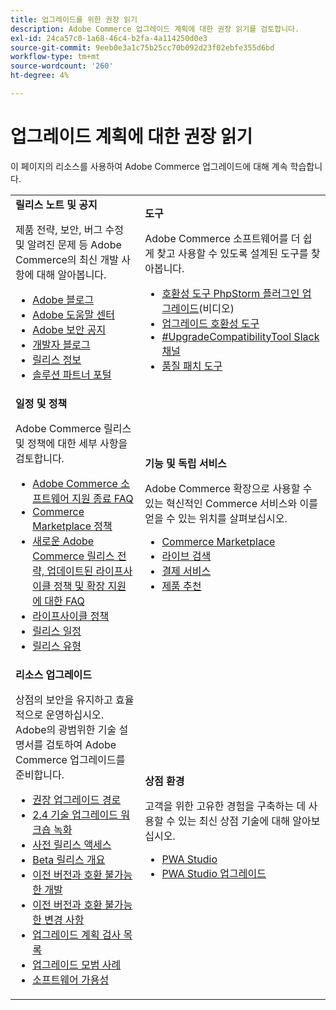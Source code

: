 ```yaml
---
title: 업그레이드를 위한 권장 읽기
description: Adobe Commerce 업그레이드 계획에 대한 권장 읽기를 검토합니다.
exl-id: 24ca57c0-1a68-46c4-b2fa-4a114250d0e3
source-git-commit: 9eeb0e3a1c75b25cc70b092d23f02ebfe355d6bd
workflow-type: tm+mt
source-wordcount: '260'
ht-degree: 4%

---
```


# 업그레이드 계획에 대한 권장 읽기

이 페이지의 리소스를 사용하여 Adobe Commerce 업그레이드에 대해 계속 학습합니다.

<table>
  <tbody>
    <tr>
      <td><strong>릴리스 노트 및 공지</strong>
        <p>제품 전략, 보안, 버그 수정 및 알려진 문제 등 Adobe Commerce의 최신 개발 사항에 대해 알아봅니다.</p>
          <ul>
            <li><a href="https://blog.adobe.com/">Adobe 블로그</a></li>
            <li><a href="https://experienceleague.adobe.com/docs/commerce-knowledge-base/kb/overview.html?lang=ko">Adobe 도움말 센터</a></li>
            <li><a href="https://helpx.adobe.com/kr/security/security-bulletin.html">Adobe 보안 공지</a></li>
            <li><a href="https://community.magento.com/t5/Magento-DevBlog/bg-p/devblog">개발자 블로그</a></li>
            <li><a href="https://experienceleague.adobe.com/docs/commerce-operations/release/notes/overview.html?lang=ko">릴리스 정보</a></li>
            <li><a href="https://solutionpartners.adobe.com/solution-partners.html">솔루션 파트너 포털</a></li>
          </ul>
        </td>
      <td><strong>도구</strong>
        <p>Adobe Commerce 소프트웨어를 더 쉽게 찾고 사용할 수 있도록 설계된 도구를 찾아봅니다.</p>
          <ul>
            <li><a href="https://experienceleague.adobe.com/docs/commerce-learn/tutorials/uct-phpstorm.html?lang=ko">호환성 도구 PhpStorm 플러그인 업그레이드</a>(비디오)</li>
            <li><a href="../upgrade-compatibility-tool/overview.md">업그레이드 호환성 도구</a></li>
            <li><a href="https://magentocommeng.slack.com/archives/C019Y143U9F">#UpgradeCompatibilityTool Slack 채널</a></li>
            <li><a href="../../tools/quality-patches-tool/usage.md">품질 패치 도구</a></li>
          </ul>
      </td>
    </tr>
    <tr>
      <td><strong>일정 및 정책</strong>
        <p>Adobe Commerce 릴리스 및 정책에 대한 세부 사항을 검토합니다.</p>
          <ul>
            <li><a href="https://experienceleague.adobe.com/docs/commerce-knowledge-base/kb/faq/adobe-commerce-eos-policy-faq.html?lang=ko">Adobe Commerce 소프트웨어 지원 종료 FAQ</a></li>
            <li><a href="https://developer.adobe.com/commerce/marketplace/guides/sellers/compatibility/requirements/">Commerce Marketplace 정책</a></li>
            <li><a href="https://experienceleague.adobe.com/docs/commerce-knowledge-base/kb/faq/adobe-commerce-release-strategy-lifecycle-policy.html?lang=ko">새로운 Adobe Commerce 릴리스 전략, 업데이트된 라이프사이클 정책 및 확장 지원에 대한 FAQ</a></li>
            <li><a href="https://www.adobe.com/content/dam/cc/en/legal/terms/enterprise/pdfs/Adobe-Commerce-Software-Lifecycle-Policy.pdf">라이프사이클 정책</a></li>
            <li><a href="../../release/schedule.md">릴리스 일정</a></li>
            <li><a href="../../release/versioning-policy.md">릴리스 유형</a></li>
          </ul>
        </td>
      <td><strong>기능 및 독립 서비스</strong>
        <p>Adobe Commerce 확장으로 사용할 수 있는 혁신적인 Commerce 서비스와 이를 얻을 수 있는 위치를 살펴보십시오.</p>
          <ul>
            <li><a href="https://marketplace.magento.com/">Commerce Marketplace</a></li>
            <li><a href="https://marketplace.magento.com/magento-live-search.html">라이브 검색</a></li>
            <li><a href="https://marketplace.magento.com/magento-payment-services.html">결제 서비스</a></li>
            <li><a href="https://marketplace.magento.com/magento-product-recommendations.html">제품 추천</a></li>
          </ul>
      </td>
    </tr>
    <tr>
      <td><strong>리소스 업그레이드</strong>
        <p>상점의 보안을 유지하고 효율적으로 운영하십시오. Adobe의 광범위한 기술 설명서를 검토하여 Adobe Commerce 업그레이드를 준비합니다.</p>
          <ul>
            <li><a href="recommended-upgrade-paths.md">권장 업그레이드 경로</a></li>
            <li><a href="https://experienceleague.adobe.com/docs/commerce-learn/tutorials/upgrade-workshop.html?lang=ko">2.4 기술 업그레이드 워크숍 녹화</a></li>
            <li><a href="https://experienceleague.adobe.com/docs/commerce-knowledge-base/kb/troubleshooting/miscellaneous/cannot-access-the-latest-magento-commerce-pre-release.html?lang=ko">사전 릴리스 액세스</a></li>
            <li><a href="../../release/beta.md">Beta 릴리스 개요</a></li>
            <li><a href="https://developer.adobe.com/commerce/contributor/guides/code-contributions/backward-compatibility-policy/">이전 버전과 호환 불가능한 개발</a></li>
            <li><a href="https://developer.adobe.com/commerce/php/development/backward-incompatible-changes/">이전 버전과 호환 불가능한 변경 사항</a></li>
            <li><a href="../../implementation-playbook/best-practices/maintenance/upgrade-checklist.md">업그레이드 계획 검사 목록</a></li>
            <li><a href="../prepare/best-practices.md">업그레이드 모범 사례</a></li>
            <li><a href="../../release/product-availability.md">소프트웨어 가용성</a></li>
          </ul>
      </td>
      <td><strong>상점 환경</strong>
        <p>고객을 위한 고유한 경험을 구축하는 데 사용할 수 있는 최신 상점 기술에 대해 알아보십시오.</p>
          <ul>
            <li><a href="https://developer.adobe.com/commerce/pwa-studio/">PWA Studio</a></li>
            <li><a href="https://developer.adobe.com/commerce/pwa-studio/guides/upgrading-versions">PWA Studio 업그레이드</a></li>
          </ul>
      </td>
    </tr>
  </tbody>
</table>
